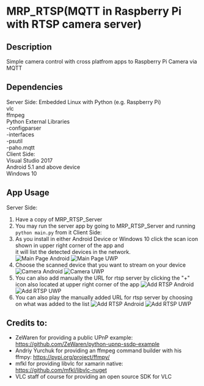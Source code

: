 MRP_RTSP(MQTT in Raspberry Pi with RTSP camera server)
========================
## Description
Simple camera control with cross platfrom apps to Raspberry Pi Camera via MQTT

## Dependencies
Server Side:
 Embedded Linux with Python (e.g. Raspberry Pi)<br/>
 vlc<br/>
 ffmpeg<br/>
 Python External Libraries<br/>
 -configparser<br/>
 -interfaces<br/>
 -psutil<br/>
 -paho.mqtt<br/>
Client Side:<br/>
 Visual Studio 2017<br/>
 Android 5.1 and above device<br/>
 Windows 10<br/>

## App Usage
Server Side:
 1. Have a copy of MRP_RTSP_Server
 2. You may run the server app by going to MRP_RTSP_Server and running ```python main.py``` from it
Client Side:
 1. As you install in either Android Device or Windows 10 click the scan icon shown in upper right corner of the app and <br/>
    it will list the detected devices in the network.<br/>
 ![Main Page Android](https://raw.githubusercontent.com/kdvsolis/MRP_RTSP/master/MRP_RTSP_Client/screenshot/AndroidScan.PNG)
 ![Main Page UWP](https://raw.githubusercontent.com/kdvsolis/MRP_RTSP/master/MRP_RTSP_Client/screenshot/UWPScan.PNG)
 2. Choose the scanned device that you want to stream on your device
 ![Camera Android](https://raw.githubusercontent.com/kdvsolis/MRP_RTSP/master/MRP_RTSP_Client/screenshot/AndroidVideoView.PNG)
 ![Camera UWP](https://raw.githubusercontent.com/kdvsolis/MRP_RTSP/master/MRP_RTSP_Client/screenshot/UWPVideoCamera.PNG)
 3. You can also add manually the URL for rtsp server by clicking the "+" icon also located at upper right corner of the app
 ![Add RTSP Android](https://raw.githubusercontent.com/kdvsolis/MRP_RTSP/master/MRP_RTSP_Client/screenshot/AndroidRtspList.PNG)
 ![Add RTSP UWP](https://raw.githubusercontent.com/kdvsolis/MRP_RTSP/master/MRP_RTSP_Client/screenshot/UWPRtspList.PNG)
 4. You can also play the manually added URL for rtsp server by choosing on what was added to the list
 ![Add RTSP Android](https://raw.githubusercontent.com/kdvsolis/MRP_RTSP/master/MRP_RTSP_Client/screenshot/AndroidVideoTest.PNG)
 ![Add RTSP UWP](https://raw.githubusercontent.com/kdvsolis/MRP_RTSP/master/MRP_RTSP_Client/screenshot/UWPVideoTest.PNG)


## Credits to:
- ZeWaren for providing a public UPnP example: https://github.com/ZeWaren/python-upnp-ssdp-example
- Andriy Yurchuk for providing an ffmpeg command builder with his ffmpy: https://pypi.org/project/ffmpy/
- mfkl for providing libvlc for xamarin native: https://github.com/mfkl/libvlc-nuget
- VLC staff of course for providing an open source SDK for VLC
